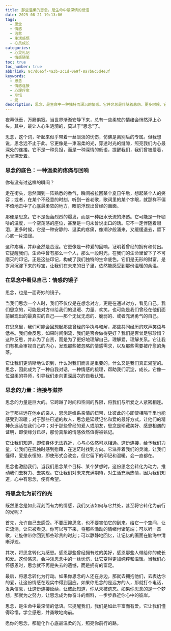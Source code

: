 ```yaml
---
title: 那些温柔的思念，是生命中最深情的低语
date: 2025-08-21 19:13:06
tags:
  - 思念
  - 情感
  - 治愈
  - 生活感悟
  - 心灵成长
categories:
  - 心灵札记
  - 情感随笔
toc: true
toc_number: true
abbrlink: 8c7d6e5f-4a3b-2c1d-0e9f-8a7b6c5d4e3f
keywords:
  - 思念
  - 情感连接
  - 心理疗愈
  - 珍惜
  - 爱
description: 思念，是生命中一种独特而深沉的情感。它并非总是伴随着悲伤，更多时候，它是爱与连接的温柔回响，是内心深处对美好过往的珍视，也是对未来重逢的期盼。这篇文章将带你走进思念的深处，感受它如何滋养我们的心灵，成为我们前行的力量。
---
```


夜幕低垂，万籁俱寂。当世界渐渐安静下来，总有一些柔软的情绪会悄然浮上心头。其中，最让人心生涟漪的，莫过于“思念”了。

思念，这个词，听起来似乎带着一丝淡淡的忧伤，仿佛是离别后的专属。但我想说，思念远不止于此。它更像是一束温柔的光，穿透时光的缝隙，照亮我们内心最深处的连接。它不是一种负担，而是一种深情的低语，提醒我们，我们曾被爱着，也曾深爱着。

### 思念的底色：一种温柔的疼痛与回响

你有没有过这样的瞬间？

走在街头，忽然闻到一阵熟悉的香气，瞬间被拉回某个夏日午后，想起某个人的笑容；或者，在某个不经意的时刻，听到一首老歌，歌词里的某个字眼，就那样不偏不倚地击中了心底最柔软的地方，眼前浮现出曾经的画面。

那便是思念。它不是轰轰烈烈的爆发，而是一种细水长流的渗透。它可能是一杯咖啡的温度，一个空荡荡的座位，甚至是一句未曾说出口的话。它不一定伴随着眼泪，更多时候，它是一种安静的、温柔的疼痛，像潮汐般涌来，又缓缓退去，留下心底一片湿润。

这种疼痛，并非全然是苦涩。它更像是一种爱的回响，证明着曾经的拥有和付出。它提醒我们，生命中曾有那么一个人，那么一段时光，在我们的生命里留下了不可磨灭的印记。正是这些印记，构成了我们独特的生命底色。它们是无形的财富，是岁月沉淀下来的珍宝，让我们在未来的日子里，依然能感受到那份温暖的余温。

### 在思念中看见自己：情感的镜子

思念，也是一面奇妙的镜子。

当我们思念一个人时，我们不仅仅是在想念对方，更是在通过对方，看见自己。我们思念的，可能是对方带给我们的温暖、力量、欢笑，也可能是我们曾经在他们面前展现出的最真实的自己——那个无忧无虑的、脆弱的、或者充满勇气的自己。

在思念里，我们可能会回想起那些曾经的争执与和解，那些共同经历的欢声笑语与低谷。我们会反思，如果时间倒流，我们是否会做得更好？我们是否曾足够珍惜？这种反思，并非为了自责，而是为了更好地理解自己，理解爱，理解关系。它让我们有机会审视自己的内心，发现那些被忽略的情感需求，以及那些需要被疗愈的角落。

它让我们更清晰地认识到，什么对我们而言是重要的，什么又是我们真正渴望的。思念，因此成为了一种自我对话，一种情感的梳理，帮助我们沉淀，成长。它像一位温柔的导师，引导我们走向更深层次的自我认知。

### 思念的力量：连接与滋养

思念的力量是巨大的。它跨越了时间和空间的界限，将我们与所爱之人紧密相连。

对于那些远在他乡的亲人，思念是维系亲情的纽带，让彼此的心即使相隔千里也能感受到温暖；对于那些已逝的故人，思念是延续记忆和爱的最好方式，让他们的精神永远活在我们心中；对于那些曾经的爱人或朋友，思念是珍藏美好、感恩相遇的证明，即使缘分已尽，那份真挚的情感依然值得被铭记。

它让我们知道，即使身体无法靠近，心与心依然可以相通。这份连接，给予我们力量，让我们在孤独时感到慰藉，在迷茫时找到方向。它滋养着我们的灵魂，让我们懂得，爱是永恒的，即使形式会改变，但它留下的印记和温暖，会一直都在。

思念也激励我们。当我们思念某个目标、某个梦想时，这份思念会转化为动力，推动我们去努力、去实现。它让我们对未来充满期待，对生活充满热情，因为我们知道，心中有思念，便有希望。

### 将思念化为前行的光

既然思念是如此深刻而有力的情感，我们又该如何与它共处，甚至将它转化为前行的光呢？

首先，允许自己去感受。不要压抑思念，也不要害怕它的到来。给它一个空间，让它流淌，让它被看见。你可以写下来，将那些涌动的情绪付诸笔端；可以听一首歌，让旋律带你回到那些珍贵的时刻；可以静静地回忆，让记忆的画面在脑海中清晰浮现。

其次，将思念转化为感恩。感恩那些曾经拥有过的美好，感恩那些人带给你的成长和爱。这份感恩，会冲淡思念中的一丝忧伤，让它变得更加纯粹和温暖。当我们心怀感恩时，思念就不再是失去的遗憾，而是拥有的富足。

最后，将思念转化为行动。如果你思念的人还在身边，那就去拥抱他们，去表达你的爱，让这份情感在现实中得到回应。如果你思念的是远方的人，那就打个电话，发条信息，让这份连接延续，让彼此知道，你从未被遗忘。如果你思念的是一个梦想，那就为之努力，让思念成为你奋斗的燃料，一步步靠近你心中的彼岸。

思念，是生命中最深情的低语。它提醒我们，我们是如此丰富而有爱。它让我们懂得珍惜，学会感恩，并勇敢地向前。

愿你的思念，都能化作心底最温柔的光，照亮你前行的路。